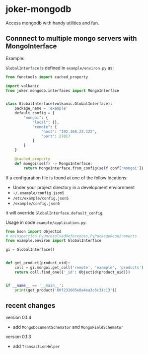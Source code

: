 joker-mongodb
=============

Access mongodb with handy utilities and fun.

## Connnect to multiple mongo servers with MongoInterface

Example:

`GlobalInterface` is defined in `example/environ.py` as:

```python
from functools import cached_property

import volkanic
from joker.mongodb.interfaces import MongoInterface


class GlobalInterface(volkanic.GlobalInterface):
    package_name = 'example'
    default_config = {
        "mongoi": {
            "local": {},
            "remote": {
                "host": "192.168.22.122",
                "port": 27017
            }
        }
    }

    @cached_property
    def mongoi(self) -> MongoInterface:
        return MongoInterface.from_config(self.conf['mongoi'])
```

If a configuration file is found at one of the follow locations:

- Under your project directory in a development enviornment
- `~/.example/config.json5`
- `/etc/example/config.json5`
- `/example/config.json5`

it will override `GlobalInterface.default_config`.

Usage in code `example/application.py`:

```python
from bson import ObjectId
# noinspection PyUnresolvedReferences,PyPackageRequirements
from example.environ import GlobalInterface

gi = GlobalInterface()


def get_product(product_oid):
    coll = gi.mongoi.get_coll('remote', 'example', 'products')
    return coll.find_one({'_id': ObjectId(product_oid)})


if __name__ == '__main__':
    print(get_product('60f231605e0a4ea3c6c31c13'))
```

recent changes
--------------

version 0.1.4

* add `MongoDocumentSchemator` and `MongoFieldSchemator`

version 0.1.3

* add `TransactionHelper`


